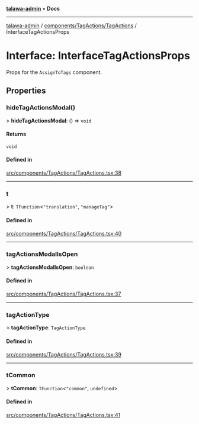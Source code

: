 [**talawa-admin**](../../../../README.md) • **Docs**

***

[talawa-admin](../../../../modules.md) / [components/TagActions/TagActions](../README.md) / InterfaceTagActionsProps

# Interface: InterfaceTagActionsProps

Props for the `AssignToTags` component.

## Properties

### hideTagActionsModal()

\> **hideTagActionsModal**: () =\> `void`

#### Returns

`void`

#### Defined in

[src/components/TagActions/TagActions.tsx:38](https://github.com/PalisadoesFoundation/talawa-admin/blob/084ac7e92dede9766b77e75cf296f40165965140/src/components/TagActions/TagActions.tsx#L38)

***

### t

\> **t**: `TFunction`\<`"translation"`, `"manageTag"`\>

#### Defined in

[src/components/TagActions/TagActions.tsx:40](https://github.com/PalisadoesFoundation/talawa-admin/blob/084ac7e92dede9766b77e75cf296f40165965140/src/components/TagActions/TagActions.tsx#L40)

***

### tagActionsModalIsOpen

\> **tagActionsModalIsOpen**: `boolean`

#### Defined in

[src/components/TagActions/TagActions.tsx:37](https://github.com/PalisadoesFoundation/talawa-admin/blob/084ac7e92dede9766b77e75cf296f40165965140/src/components/TagActions/TagActions.tsx#L37)

***

### tagActionType

\> **tagActionType**: `TagActionType`

#### Defined in

[src/components/TagActions/TagActions.tsx:39](https://github.com/PalisadoesFoundation/talawa-admin/blob/084ac7e92dede9766b77e75cf296f40165965140/src/components/TagActions/TagActions.tsx#L39)

***

### tCommon

\> **tCommon**: `TFunction`\<`"common"`, `undefined`\>

#### Defined in

[src/components/TagActions/TagActions.tsx:41](https://github.com/PalisadoesFoundation/talawa-admin/blob/084ac7e92dede9766b77e75cf296f40165965140/src/components/TagActions/TagActions.tsx#L41)
